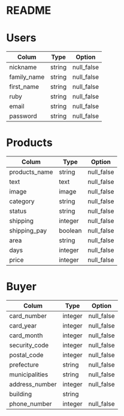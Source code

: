 # README

# Users
| Colum       | Type   | Option     |
| ----------- | ------ | ---------- |
| nickname    | string | null_false |
| family_name | string | null_false |
| first_name  | string | null_false |
| ruby        | string | null_false |
| email       | string | null_false |  
| password    | string | null_false |

# Products
| Colum         | Type    | Option     |
| ------------- | ------- | ---------- |
| products_name | string  | null_false |
| text          | text    | null_false |
| image         | image   | null_false |
| category      | string  | null_false |
| status        | string  | null_false |
| shipping      | integer | null_false |
| shipping_pay  | boolean | null_false |
| area          | string  | null_false |
| days          | integer | null_false |
| price         | integer | null_false |

# Buyer
| Colum          | Type    | Option     |
| -------------- | ------- | ---------- |
| card_number    | integer | null_false |
| card_year      | integer | null_false |
| card_month     | integer | null_false |
| security_code  | integer | null_false |
| postal_code    | integer | null_false |
| prefecture     | string  | null_false |
| municipalities | string  | null_false |
| address_number | integer | null_false |
| building       | string  |            |
| phone_number   | integer | null_false |

